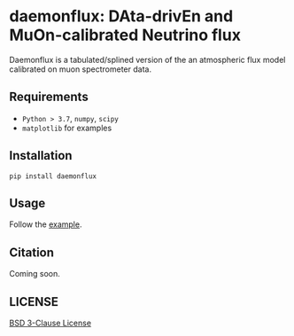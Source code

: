 # daemonflux: DAta-drivEn and MuOn-calibrated Neutrino flux

Daemonflux is a tabulated/splined version of the an atmospheric flux model calibrated on muon spectrometer data.

## Requirements
 * `Python > 3.7`, `numpy`, `scipy`
 * `matplotlib` for examples

## Installation

`pip install daemonflux`

## Usage

Follow the [example](examples/example.ipynb).

## Citation

Coming soon.

## LICENSE

[BSD 3-Clause License](LICENSE)
